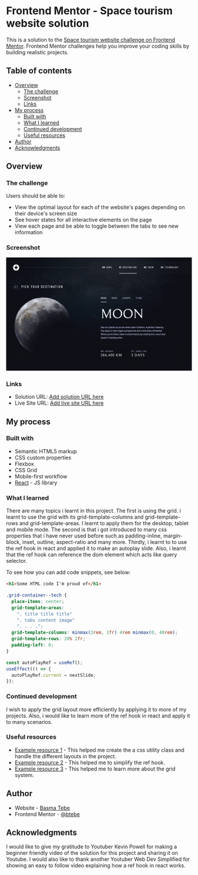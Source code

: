# Frontend Mentor - Space tourism website solution

This is a solution to the [Space tourism website challenge on Frontend Mentor](https://www.frontendmentor.io/challenges/space-tourism-multipage-website-gRWj1URZ3). Frontend Mentor challenges help you improve your coding skills by building realistic projects.

## Table of contents

- [Overview](#overview)
  - [The challenge](#the-challenge)
  - [Screenshot](#screenshot)
  - [Links](#links)
- [My process](#my-process)
  - [Built with](#built-with)
  - [What I learned](#what-i-learned)
  - [Continued development](#continued-development)
  - [Useful resources](#useful-resources)
- [Author](#author)
- [Acknowledgments](#acknowledgments)

## Overview

### The challenge

Users should be able to:

- View the optimal layout for each of the website's pages depending on their device's screen size
- See hover states for all interactive elements on the page
- View each page and be able to toggle between the tabs to see new information

### Screenshot

![](./src/assets/screenshot/space.png)

### Links

- Solution URL: [Add solution URL here](https://your-solution-url.com)
- Live Site URL: [Add live site URL here](https://relaxed-dragon-bc5969.netlify.app/technology)

## My process

### Built with

- Semantic HTML5 markup
- CSS custom properties
- Flexbox
- CSS Grid
- Mobile-first workflow
- [React](https://reactjs.org/) - JS library

### What I learned

There are many topics i learnt in this project. The first is using the grid. i learnt to use the grid with its grid-template-columns and grid-template-rows and grid-template-areas. I learnt to apply them for the desktop, tablet and mobile mode. The second is that i got introduced to many css properties that i have never used before such as padding-inline, margin-block, inset, outline, aspect-ratio and many more. Thirdly, i learnt to to use the ref hook in react and applied it to make an autoplay slide. Also, i learnt that the ref hook can reference the dom element which acts like query selector.

To see how you can add code snippets, see below:

```html
<h1>Some HTML code I'm proud of</h1>
```

```css
.grid-container--tech {
  place-items: center;
  grid-template-areas:
    ". title title title"
    ". tabs content image"
    ". . . .";
  grid-template-columns: minmax(2rem, 1fr) 4rem minmax(0, 40rem);
  grid-template-rows: 20% 2fr;
  padding-left: 0;
}
```

```js
const autoPlayRef = useRef();
useEffect(() => {
  autoPlayRef.current = nextSlide;
});
```

### Continued development

I wish to apply the grid layout more efficiently by applying it to more of my projects. Also, i would like to learn more of the ref hook in react and apply it to many scenarios.

### Useful resources

- [Example resource 1](https://www.youtube.com/watch?v=lRaL-8qZ0mM&t=6404s) - This helped me create the a css utility class and handle the different layouts in the project.
- [Example resource 2](https://www.youtube.com/watch?v=t2ypzz6gJm0&list=LL&index=2&t=249s) - This helped me to simplify the ref hook.
- [Example resource 3](https://www.youtube.com/watch?v=68O6eOGAGqA&t=307s) - This helped me to learn more about the grid system.

## Author

- Website - [Basma Tebe](https://basma94tebe.wixsite.com/my-site/projects)
- Frontend Mentor - [@btebe](https://www.frontendmentor.io/profile/btebe)

## Acknowledgments

I would like to give my gratitude to Youtuber Kevin Powell for making a beginner friendly video of the solution for this project and sharing it on Youtube. I would also like to thank another Youtuber Web Dev Simplified for showing an easy to follow video explaining how a ref hook in react works.
